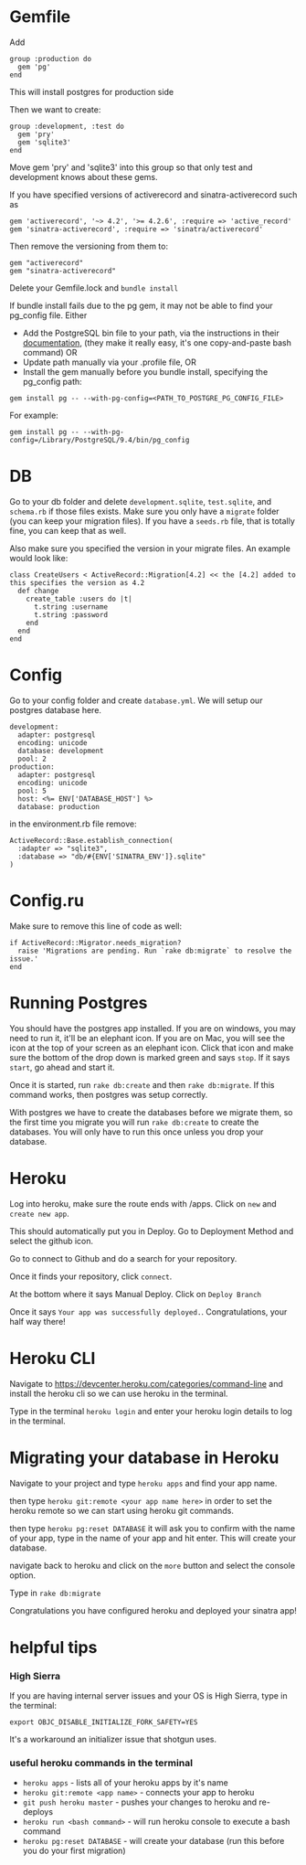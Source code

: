 # Gemfile

Add
```
group :production do
  gem 'pg'
end
```

This will install postgres for production side

Then we want to create:
```
group :development, :test do
  gem 'pry'
  gem 'sqlite3'
end
```

Move gem 'pry' and 'sqlite3' into this group so that only test and development knows about these gems.

If you have specified versions of activerecord and sinatra-activerecord such as
```
gem 'activerecord', '~> 4.2', '>= 4.2.6', :require => 'active_record'
gem 'sinatra-activerecord', :require => 'sinatra/activerecord'
```

Then remove the versioning from them to:
```
gem "activerecord"
gem "sinatra-activerecord"
```

Delete your Gemfile.lock and `bundle install`

If bundle install fails due to the pg gem, it may not be able to find your pg_config file. Either 
- Add the PostgreSQL bin file to your path, via the instructions in their [documentation](https://postgresapp.com/documentation/install.html), (they make it really easy, it's one copy-and-paste bash command) OR
- Update path manually via your .profile file, OR
- Install the gem manually before you bundle install, specifying the pg_config path: 
```
gem install pg -- --with-pg-config=<PATH_TO_POSTGRE_PG_CONFIG_FILE>
```
For example:
```
gem install pg -- --with-pg-config=/Library/PostgreSQL/9.4/bin/pg_config
```


# DB

Go to your db folder and delete `development.sqlite`, `test.sqlite`, and `schema.rb` if those files exists. Make sure you only have a `migrate` folder (you can keep your migration files). If you have a `seeds.rb` file, that is totally fine, you can keep that as well.

Also make sure you specified the version in your migrate files. An example would look like:
```
class CreateUsers < ActiveRecord::Migration[4.2] << the [4.2] added to this specifies the version as 4.2
  def change
    create_table :users do |t|
      t.string :username
      t.string :password
    end
  end
end
```

# Config
Go to your config folder and create `database.yml`. We will setup our postgres database here.
```
development:
  adapter: postgresql
  encoding: unicode
  database: development
  pool: 2
production:
  adapter: postgresql
  encoding: unicode
  pool: 5
  host: <%= ENV['DATABASE_HOST'] %>
  database: production
```

in the environment.rb file remove:
```
ActiveRecord::Base.establish_connection(
  :adapter => "sqlite3",
  :database => "db/#{ENV['SINATRA_ENV']}.sqlite"
)
```

# Config.ru
Make sure to remove this line of code as well:
```
if ActiveRecord::Migrator.needs_migration?
  raise 'Migrations are pending. Run `rake db:migrate` to resolve the issue.'
end
```

# Running Postgres
You should have the postgres app installed. If you are on windows, you may need to run it, it'll be an elephant icon. If you are on Mac, you will see the icon at the top of your screen as an elephant icon. Click that icon and make sure the bottom of the drop down is marked green and says `stop`. If it says `start`, go ahead and start it.

Once it is started, run `rake db:create` and then `rake db:migrate`. If this command works, then postgres was setup correctly.

With postgres we have to create the databases before we migrate them, so the first time you migrate you will run `rake db:create` to create the databases. You will only have to run this once unless you drop your database.

# Heroku
Log into heroku, make sure the route ends with /apps. Click on `new` and `create new app`.

This should automatically put you in Deploy. Go to Deployment Method and select the github icon.

Go to connect to Github and do a search for your repository.

Once it finds your repository, click `connect`.

At the bottom where it says Manual Deploy. Click on `Deploy Branch`

Once it says `Your app was successfully deployed.`. Congratulations, your half way there!

# Heroku CLI
Navigate to https://devcenter.heroku.com/categories/command-line and install the heroku cli so we can use heroku in the terminal.

Type in the terminal `heroku login` and enter your heroku login details to log in the terminal.

# Migrating your database in Heroku
Navigate to your project and type `heroku apps` and find your app name.

then type `heroku git:remote <your app name here>` in order to set the heroku remote so we can start using heroku git commands.

then type `heroku pg:reset DATABASE` it will ask you to confirm with the name of your app, type in the name of your app and hit enter. This will create your database.

navigate back to heroku and click on the `more` button and select the console option.

Type in `rake db:migrate`

Congratulations you have configured heroku and deployed your sinatra app!

# helpful tips

### High Sierra
If you are having internal server issues and your OS is High Sierra, type in the terminal:
```
export OBJC_DISABLE_INITIALIZE_FORK_SAFETY=YES
```
It's a workaround an initializer issue that shotgun uses.

### useful heroku commands in the terminal
- `heroku apps` - lists all of your heroku apps by it's name
- `heroku git:remote <app name>` - connects your app to heroku
- `git push heroku master` - pushes your changes to heroku and re-deploys
- `heroku run <bash command>` - will run heroku console to execute a bash command
- `heroku pg:reset DATABASE` - will create your database (run this before you do your first migration)
